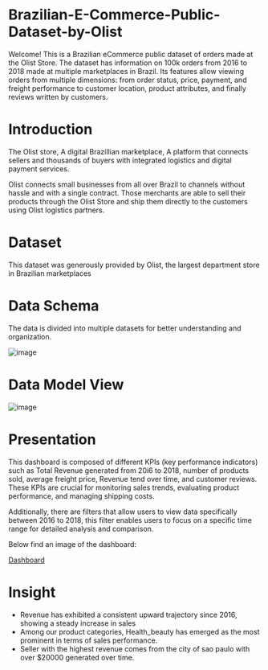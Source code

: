 # Brazilian-E-Commerce-Public-Dataset-by-Olist

Welcome! This is a Brazilian eCommerce public dataset of orders made at the Olist Store. The dataset 
has information on 100k orders from 2016 to 2018 made at multiple marketplaces in Brazil. Its 
features allow viewing orders from multiple dimensions: from order status, price, payment, and 
freight performance to customer location, product attributes, and finally reviews written by customers. 

# Introduction
The Olist store, A digital Brazillian marketplace, A platform that connects sellers and thousands of buyers with integrated logistics and digital payment services.

Olist connects small businesses from all over Brazil to channels without hassle and 
with a single contract. Those merchants are able to sell their products through the Olist Store and 
ship them directly to the customers using Olist logistics partners. 

# Dataset
This dataset was generously provided by Olist, the largest department store in Brazilian 
marketplaces

# Data Schema
The data is divided into multiple datasets for better understanding and organization.

![image](https://github.com/Toluwani-O/Brazilian-E-Commerce-Public-Dataset-by-Olist/assets/140829887/09c6f9c3-e17e-45ab-ac76-8bcdaba48828)

# Data Model View

![image](https://github.com/Toluwani-O/Brazilian-E-Commerce-Public-Dataset-by-Olist/assets/140829887/6520008f-75a2-4be0-bf76-4ebb4cc433ef)

# Presentation
This dashboard is composed of different KPIs (key performance indicators) such as Total Revenue generated from 20i6 to 2018, number of products sold, average freight price, Revenue tend over time, and customer reviews. These KPIs are crucial for monitoring sales trends, evaluating product performance, and managing shipping costs.

Additionally, there are filters that allow users to view data specifically between 2016 to 2018, this filter enables users to focus on a specific time range for detailed analysis and comparison.

Below find an image of the dashboard: 

[Dashboard](https://app.powerbi.com/links/LVcswKhxWi?ctid=b8eda659-1b02-4864-a4e1-3aa49825e99a&pbi_source=linkShare)

# Insight
- Revenue has exhibited a consistent upward trajectory since 2016, showing a steady increase in sales
- Among our product categories, Health_beauty has emerged as the most prominent in terms of sales performance.
- Seller with the highest revenue comes from the city of sao paulo with over $20000 generated over time.
  


